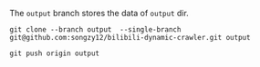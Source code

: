 The `output` branch stores the data of `output` dir.

```
git clone --branch output  --single-branch git@github.com:songzy12/bilibili-dynamic-crawler.git output
```

```
git push origin output
```
